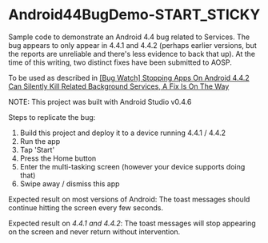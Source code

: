 Android44BugDemo-START_STICKY
=============================

Sample code to demonstrate an Android 4.4 bug related to Services. The bug appears to only appear in 4.4.1 and 4.4.2 (perhaps earlier versions, but the reports are unreliable and there's less evidence to back that up). At the time of this writing, two distinct fixes have been submitted to AOSP.

To be used as described in [[Bug Watch] Stopping Apps On Android 4.4.2 Can Silently Kill Related Background Services, A Fix Is On The Way](http://www.androidpolice.com/2014/03/07/bug-watch-stopping-apps-on-android-4-4-2-can-silently-kill-related-background-services-a-fix-is-on-the-way/)

NOTE: This project was built with Android Studio v0.4.6

Steps to replicate the bug:

1. Build this project and deploy it to a device running 4.4.1 / 4.4.2
2. Run the app
3. Tap 'Start'
4. Press the Home button
5. Enter the multi-tasking screen (however your device supports doing that)
6. Swipe away / dismiss this app

Expected result on most versions of Android: The toast messages should continue hitting the screen every few seconds.

Expected result on *4.4.1 and 4.4.2*: The toast messages will stop appearing on the screen and never return without intervention.